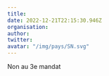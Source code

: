 ```yaml
---
title: 
date: 2022-12-21T22:15:30.946Z
organisation: 
author: 
twitter: 
avatar: "/img/pays/SN.svg"
---
```


Non au 3e mandat